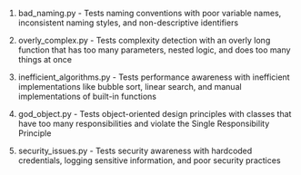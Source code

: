 1. bad_naming.py - Tests naming conventions with poor variable names, inconsistent naming styles, and non-descriptive identifiers

2. overly_complex.py - Tests complexity detection with an overly long function that has too many parameters, nested logic, and does too many things at once

3. inefficient_algorithms.py - Tests performance awareness with inefficient implementations like bubble sort, linear search, and manual implementations of built-in functions

4. god_object.py - Tests object-oriented design principles with classes that have too many responsibilities and violate the Single Responsibility Principle

5. security_issues.py - Tests security awareness with hardcoded credentials, logging sensitive information, and poor security practices
